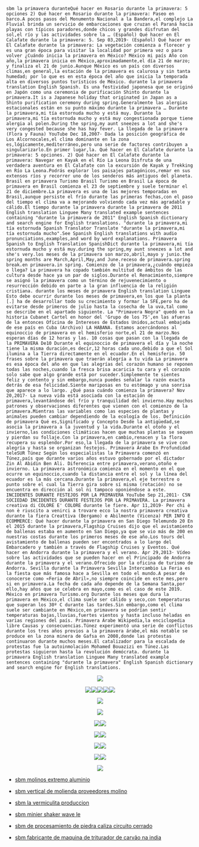 
```
sbm la primavera duranteQué hacer en Rosario durante la primavera: 5 opciones 2) Qué hacer en Rosario durante la primavera: Paseo en barco.A pocos pasos del Monumento Nacional a la Bandera,el complejo La Fluvial brinda un servicio de embarcaciones que cruzan el Paraná hacia playas con típicos paradores,donde chicos y grandes disfrutan del sol,el río y las actividades sobre la … (Español) Qué hacer en El Calafate durante la primavera: 5. Sep 03,2019· (Español) Qué hacer en El Calafate durante la primavera: La vegetación comienza a florecer y es una gran época para visitar la localidad por primera vez o para volver ¿Cuándo inicia la primavera en México? México mi país Año con año,la primavera inicia en México,aproximadamente,el día 21 de marzo; y finaliza el 21 de junio.Aunque México es un país con diversos climas,en general,la estación de la primavera es calurosa y sin tanta humedad; por lo que es en esta época del año que inicia la temporada alta en diversos puntos turísticos de México. durante la primavera translation English Spanish. Es una festividad japonesa que se originó en Japón como una ceremonia de purificación Shinto durante la primavera.It is a Japanese holiday that originated in Japan as a Shinto purification ceremony during spring.Generalmente las alergias estacionales están en su punto máximo durante la primavera … Durante la primavera,mi tía estornuda mucho y está muy. Durante la primavera,mi tía estornuda mucho y está muy congestionada porque tiene alergia al polen.During the spring,my aunt sneezes a lot and she's very congested because she has hay fever. La llegada de la primavera (Flora y Fauna) YouTube Dec 18,2007· Dada la posición geográfica de Los Alcornocales,el clima dominante en la zona es,lógicamente,mediterráneo,pero una serie de factores contribuyen a singularizarlo.En primer lugar,la. Qué hacer en El Calafate durante la primavera: 5 opciones. 2) Qué hacer en El Calafate durante la primavera: Navegar en Kayak en el Río La Leona Disfruta de una verdadera aventura en El Calafate con la excursión de Kayak y Trekking en Río La Leona.Podrás explorar los paisajes patagónicos,remar en sus extensos ríos y recorrer uno de los senderos más antiguos del planeta. Brasil en primavera Turismo Brasil Turismo en Brasil La época de primavera en Brasil comienza el 23 de septiembre y suele terminar el 21 de diciembre.La primavera es una de las mejores temporadas en Brasil,aunque persiste el frío durante las primeras fechas,con el paso del tiempo el clima va a mejorando volviendo cada vez más agradable y cálido.El tiempo durante la primavera durante la primavera de 2011 English translation Linguee Many translated example sentences containing "durante la primavera de 2011" English Spanish dictionary and search engine for English translations. "durante la primavera,mi tía estornuda Spanish Translator Translate "durante la primavera,mi tía estornuda mucho".See Spanish English translations with audio pronunciations,examples,and word by word explanations. Primavera Spanish to English Translation SpanishDict durante la primavera,mi tía estornuda mucho y está muy.during the spring,my aunt sneezes a lot and she's very.los meses de la primavera son marzo,abril,mayo y junio.the spring months are March,April,May,and June.receso de primavera.spring break.en primavera.in spring. Comienzo de la primavera,¿cuándo empieza o llega? La primavera ha copado también multitud de ámbitos de las cultura desde hace ya un par de siglos.Durante el Renacimiento,siempre se asignó la primavera como un término de rejuvenecimiento o resurrección debido en parte a la gran influencia de la religión cristiana. durante los meses de primavera English translation Linguee Esto debe ocurrir durante los meses de primavera,en los que la planta [.] ha de desarrollar todo su crecimiento y formar la SFE,pero ha de evitarse desde primeros de julio hasta la cosecha de la uva,tal como se describe en el apartado siguiente. La "Primavera Negra" quedó en la historia Cubanet Cartel en honor del 'Grupo de los 75',en las afueras de la entonces Oficina de Intereses de Estados Unidos,actual embajada de ese país en Cuba (Archivo) LA HABANA. Estamos acercándonos al equinoccio de primavera en el hemisferio norte,el 21 de marzo.Nos esperan días de 12 horas y las. 10 cosas que pasan con la llegada de la PRIMAVERA De10 Durante el equinoccio de primavera el día y la noche tiene la misma duración,es decir,12 horas cada uno,debido a que el Sol ilumina a la Tierra directamente en el ecuador.En el hemisferio. 50 frases sobre la primavera que traerán alegría a tu vida La primavera es esa época del año en que las alegrías del corazón humano se reponen todas las noches,cuando la fresca brisa acaricia tu cara y el corazón solo sabe que algo grande está por suceder.Simplemente te sientes feliz y contento y sin embargo,nunca puedes señalar la razón exacta detrás de esa felicidad.Siente mariposas en tu estómago y una sonrisa que aparece a lo largo. ¿Qué pasa cuándo comienza la primavera? Nov 20,2017· La nueva vida está asociada con la estación de primavera,levantándose del frío y tranquilidad del invierno.Hay muchos patrones y observaciones diferentes que vienen con el comienzo de la primavera.Mientras las variables como las especies de plantas y animales pueden cambiar dependiendo de la ecología de los. Definición de primavera Qué es,Significado y Concepto Desde la antigüedad,se asocia la primavera a la juventud y la vida.Durante el otoño y el invierno,las condiciones climáticas hacen que muchas plantas se sequen y pierdan su follaje.Con la primavera,en cambio,renacen y la flora recupera su esplendor.Por eso,la llegada de la primavera se vive con alegría y hasta se organizan festejos. Primavera Árabe En Profundidad teleSUR Túnez Según los especialistas la Primavera comenzó en Túnez,país que durante varios años estuvo gobernado por el dictador Zin Al Abidin Ben Ali. Diferencia entre primavera,verano,otoño e invierno. La primavera astronómica comienza en el momento en el que ocurre un equinoccio,cuando la distancia entre el sol y la línea del ecuador es la más cercana.Durante la primavera,el eje terrestre o punto sobre el cual la Tierra gira sobre sí misma (rotación) no se encuentra en dirección al sol ni tampoco oponiéndose a este. INCIDENTES DURANTE FESTEJOS POR LA PRIMAVERA YouTube Sep 21,2011· C5N SOCIEDAD INCIDENTES DURANTE FESTEJOS POR LA PRIMAVERA. La primavera creativa di COLORE E' COLORE durante le fiere. Apr 11,2019· Per chi è non è riuscito a venirci a trovare ecco la nostra primavera creativa durante la fiera Creattiva (Bergamo) e Abilmente (Vicenza) PER INFO E ECOMMERCE: Qué hacer durante la primavera en San Diego Telemundo 20 En el 2015 durante la primavera,Flagship Cruises dijo que el avistamiento de ballenas estaba en aumento en San Diego,ya que se vio más de 200 en nuestras costas durante los primeros meses de ese año.Los tours del avistamiento de ballenas pueden ser encontrados a lo largo del Embarcadero y también a través de Flagship Cruises y Eventos. Qué hacer en Andorra durante la primavera y el verano. Apr 29,2013· Vídeo sobre las actividades que se pueden hacer en el Principado de Andorra durante la primavera y el verano.Ofrecido por la oficina de turismo de Andorra. Sevilla durante la Primavera Sevilla Intercambio La Feria es la fiesta que más famosa hace a Sevilla en todo el mundo.A pesar de conocerse como «Feria de Abril»,no siempre coincide en este mes,pero si en primavera.La fecha de cada año depende de la Semana Santa,por ello,hay años que se celebra en mayo,como es el caso de este 2019. México en primavera Turismo.org Durante los meses que dura la primavera en México,el clima suele ser cálido y seco,con temperaturas que superan los 30º C durante las tardes.Sin embargo,como el clima suele ser cambiante en México,en primavera se podrían sentir temperaturas bajas,lluvias,fuertes vientos y hasta incluso heladas en varias regiones del país. Primavera Árabe Wikipedia,la enciclopedia libre Causas y consecuencias.Túnez experimentó una serie de conflictos durante los tres años previos a la primavera árabe,el más notable se produce en la zona minera de Gafsa en 2008,donde las protestas continuaron durante muchos meses.El catalizador para la escalada de protestas fue la autoinmolación Mohamed Bouazizi en Túnez.Las protestas siguieron hasta la revolución demócrata. durante la primavera English translation Linguee Many translated example sentences containing "durante la primavera" English Spanish dictionary and search engine for English translations. 
```

<div align="center">

<a href="https://es-crusher.shibang-china.com/github&k=sbm+la+primavera+durante"><img src="https://static.shibang-china.com/es/crusher/logo.jpg"></a>

<a href="https://es-crusher.shibang-china.com/github&k=sbm+la+primavera+durante"><img src="https://static.shibang-china.com/es/crusher/index.jpg"></a><a href="https://es-crusher.shibang-china.com/material.htmlgithub&k=sbm+la+primavera+durante"><img src="https://static.shibang-china.com/es/crusher/material.jpg"></a><a href="https://es-crusher.shibang-china.com/application.htmlgithub&k=sbm+la+primavera+durante"><img src="https://static.shibang-china.com/es/crusher/application.jpg"></a><a href="https://es-crusher.shibang-china.com/aboutus.htmlgithub&k=sbm+la+primavera+durante"><img src="https://static.shibang-china.com/es/crusher/aboutus.jpg"></a><a href="https://es-crusher.shibang-china.com/contact.htmlgithub&k=sbm+la+primavera+durante"><img src="https://static.shibang-china.com/es/crusher/contact.jpg"></a>

<a href="https://es-crusher.shibang-china.com/github&k=sbm+la+primavera+durante"><img src="https://static.shibang-china.com/es/crusher/banner.jpg"></a>

<a href="https://swt.shibang-china.com/github&k=sbm+la+primavera+durante"><img src="https://static.shibang-china.com/es/crusher/text.jpg"></a>

<a href="https://swt.shibang-china.com/github&k=sbm+la+primavera+durante"><img src="https://static.shibang-china.com/es/crusher/chat.jpg"></a><a href="https://es-crusher.shibang-china.com/contact.htmlgithub&k=sbm+la+primavera+durante"><img src="https://static.shibang-china.com/es/crusher/message.jpg"></a>

<a href="https://es-crusher.shibang-china.com/products/pe.htmlgithub&k=sbm+la+primavera+durante"><img src="https://static.shibang-china.com/es/crusher/pe.jpg"></a><a href="https://es-crusher.shibang-china.com/products/pf.htmlgithub&k=sbm+la+primavera+durante"><img src="https://static.shibang-china.com/es/crusher/pf.jpg"></a>

<a href="https://es-crusher.shibang-china.com/products/hpt.htmlgithub&k=sbm+la+primavera+durante"><img src="https://static.shibang-china.com/es/crusher/hpt.jpg"></a><a href="https://es-crusher.shibang-china.com/products/vsi.htmlgithub&k=sbm+la+primavera+durante"><img src="https://static.shibang-china.com/es/crusher/vsi.jpg"></a>

<a href="https://es-crusher.shibang-china.com/products/klv.htmlgithub&k=sbm+la+primavera+durante"><img src="https://static.shibang-china.com/es/crusher/klv.jpg"></a><a href="https://es-crusher.shibang-china.com/products/portable.htmlgithub&k=sbm+la+primavera+durante"><img src="https://static.shibang-china.com/es/crusher/portable.jpg"></a>

<a href="https://swt.shibang-china.com/github&k=sbm+la+primavera+durante"><img src="https://static.shibang-china.com/es/crusher/case.jpg"></a>

</div>


* [sbm molinos extremo aluminio](sbm%20molinos%20extremo%20aluminio.md)

* [sbm vertical de molienda proveedores molino](sbm%20vertical%20de%20molienda%20proveedores%20molino.md)

* [sbm la vermiculita produccion](sbm%20la%20vermiculita%20produccion.md)

* [sbm minier shaker wave le](sbm%20minier%20shaker%20wave%20le.md)

* [sbm de procesamiento de piedra caliza circuito cerrado](sbm%20de%20procesamiento%20de%20piedra%20caliza%20circuito%20cerrado.md)

* [sbm fabricante de maquina de triturador de carvão na india](sbm%20fabricante%20de%20maquina%20de%20triturador%20de%20carv%C3%A3o%20na%20india.md)